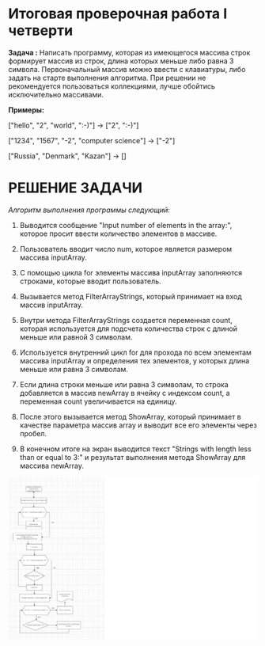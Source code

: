  # Итоговая проверочная работа I четверти


__Задача :__ Написать программу, которая из имеющегося массива строк формирует массив из строк, длина которых меньше либо равна 3 символа. Первоначальный массив можно ввести с клавиатуры, либо задать на старте выполнения алгоритма. При решении не рекомендуется пользоваться коллекциями, лучше обойтись исключительно массивами.

__Примеры:__

["hello", "2", "world", ":-)"] -> ["2", ":-)"]

["1234", "1567", "-2", "computer science"] -> ["-2"]

["Russia", "Denmark", "Kazan"] -> []



# РЕШЕНИЕ ЗАДАЧИ


*Алгоритм выполнения программы следующий:*


1. Выводится сообщение "Input number of elements in the array:", которое просит ввести количество элементов в массиве.

2. Пользователь вводит число num, которое является размером массива inputArray.

3. С помощью цикла for элементы массива inputArray заполняются строками, которые вводит пользователь.

4. Вызывается метод FilterArrayStrings, который принимает на вход массив inputArray.

5. Внутри метода FilterArrayStrings создается переменная count, которая используется для подсчета количества строк с длиной меньше или равной 3 символам.

6. Используется внутренний цикл for для прохода по всем элементам массива inputArray и определения тех элементов, у которых длина меньше или равна 3 символам.

7. Если длина строки меньше или равна 3 символам, то строка добавляется в массив newArray в ячейку с индексом count, а переменная count увеличивается на единицу.

8. После этого вызывается метод ShowArray, который принимает в качестве параметра массив array и выводит все его элементы через пробел.

9. В конечном итоге на экран выводится текст "Strings with length less than or equal to 3:" и результат выполнения метода ShowArray для массива newArray.

![блок схема решения](https://github.com/LazarevSV/FinalTest/blob/main/imj/Drow_io_алгоритм.jpg)
